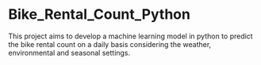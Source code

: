 # Bike_Rental_Count_Python
This project aims to develop a machine learning model in python to predict the bike rental count on a daily basis considering the weather, environmental and seasonal settings.
